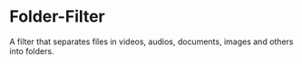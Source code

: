 # Folder-Filter
A filter that separates files in videos, audios, documents, images and others into folders.
